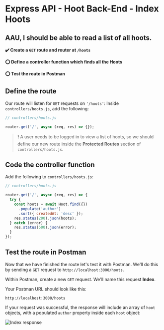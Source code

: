 # Express API - Hoot Back-End - Index Hoots

## AAU, I should be able to read a list of all hoots.

**✔️ Create a `GET` route and router at `/hoots`**

**⭕ Define a controller function which finds all the Hoots**

**⭕ Test the route in Postman**

## Define the route

Our route will listen for `GET` requests on `'/hoots'`:
Inside `controllers/hoots.js`, add the following:

```jsx
// controllers/hoots.js

router.get('/', async (req, res) => {});
```

> ❗ A user needs to be logged in to view a list of hoots, so we should define our new route inside the **Protected Routes** section of `controllers/hoots.js`.

## Code the controller function

Add the following to `controllers/hoots.js`:

```jsx
// controllers/hoots.js

router.get('/', async (req, res) => {
  try {
    const hoots = await Hoot.find({})
      .populate('author')
      .sort({ createdAt: 'desc' });
    res.status(200).json(hoots);
  } catch (error) {
    res.status(500).json(error);
  }
});
```

## Test the route in Postman

Now that we have finished the route let's test it with Postman. We'll do this by sending a `GET` request to `http://localhost:3000/hoots`.

Within Postman, create a new `GET` request. We'll name this request **Index**.

Your Postman URL should look like this:

```
http://localhost:3000/hoots
```

If your request was successful, the response will include an array of `hoot` objects, with a populated `author` property inside each `hoot` object:

![Index response](./assets/index.png)
